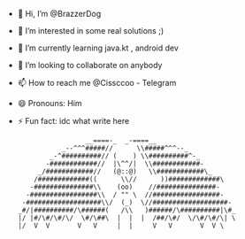- 👋 Hi, I’m @BrazzerDog
- 👀 I’m interested in some real solutions ;) 
- 🌱 I’m currently learning java.kt , android dev
- 💞️ I’m looking to collaborate on anybody 
- 📫 How to reach me @Cissccoo - Telegram 
- 😄 Pronouns: Him
- ⚡ Fun fact: idc what write here

                       __====-_  _-====__
                 _--^^^#####//      \\#####^^^--_
              _-^##########// (    ) \\##########^-_
             -############//  |\^^/|  \\############-
           _/############//   (@::@)   \\############\_
          /#############((      \\//      ))#############\
         -###############\\    (oo)    //###############-
        -#################\\  / "" \  //#################-
       -###################\\/  (_)  \//###################-
      _#/|##########/\######(   /\\   )######/\##########|\#_
      |/ |#/\#/\#/\/  \#/\##\  |  |  |  /##/\#/  \/\#/\#/\| \
      |/  V  V       V   V     |  |     V   V       V  V \

<!---
Glad to feel the part of the community, have a good time everyone!
--->
